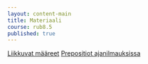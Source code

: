 ```yaml
---
layout: content-main
title: Materiaali
course: rub8.5
published: true
---
```


[Liikkuvat määreet](https://quizlet.com/_44j30j?x=1jqt&i=dz01n)
[Prepositiot ajanilmauksissa](https://quizlet.com/_ca8jrl?x=1jqt&i=dz01n)

